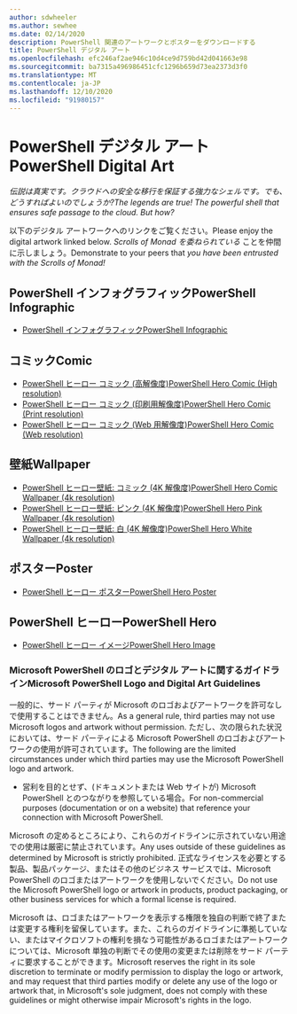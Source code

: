 ```yaml
---
author: sdwheeler
ms.author: sewhee
ms.date: 02/14/2020
description: PowerShell 関連のアートワークとポスターをダウンロードする
title: PowerShell デジタル アート
ms.openlocfilehash: efc246af2ae946c10d4ce9d759bd42d041663e98
ms.sourcegitcommit: ba7315a496986451cfc1296b659d73ea2373d3f0
ms.translationtype: MT
ms.contentlocale: ja-JP
ms.lasthandoff: 12/10/2020
ms.locfileid: "91980157"
---
```

# <a name="powershell-digital-art"></a><span data-ttu-id="ad3f0-103">PowerShell デジタル アート</span><span class="sxs-lookup"><span data-stu-id="ad3f0-103">PowerShell Digital Art</span></span>

<span data-ttu-id="ad3f0-104">*伝説は真実です。クラウドへの安全な移行を保証する強力なシェルです。でも、どうすればよいのでしょうか?*</span><span class="sxs-lookup"><span data-stu-id="ad3f0-104">*The legends are true! The powerful shell that ensures safe passage to the cloud. But how?*</span></span>

<span data-ttu-id="ad3f0-105">以下のデジタル アートワークへのリンクをご覧ください。</span><span class="sxs-lookup"><span data-stu-id="ad3f0-105">Please enjoy the digital artwork linked below.</span></span> <span data-ttu-id="ad3f0-106">*Scrolls of Monad を委ねられている* ことを仲間に示しましょう。</span><span class="sxs-lookup"><span data-stu-id="ad3f0-106">Demonstrate to your peers that *you have been entrusted with the Scrolls of Monad!*</span></span>

## <a name="powershell-infographic"></a><span data-ttu-id="ad3f0-107">PowerShell インフォグラフィック</span><span class="sxs-lookup"><span data-stu-id="ad3f0-107">PowerShell Infographic</span></span>

- [<span data-ttu-id="ad3f0-108">PowerShell インフォグラフィック</span><span class="sxs-lookup"><span data-stu-id="ad3f0-108">PowerShell Infographic</span></span>](https://github.com/MicrosoftDocs/PowerShell-Docs/blob/staging/assets/PowerShell_7_Infographic.pdf)

## <a name="comic"></a><span data-ttu-id="ad3f0-109">コミック</span><span class="sxs-lookup"><span data-stu-id="ad3f0-109">Comic</span></span>

- [<span data-ttu-id="ad3f0-110">PowerShell ヒーロー コミック (高解像度)</span><span class="sxs-lookup"><span data-stu-id="ad3f0-110">PowerShell Hero Comic (High resolution)</span></span>](https://aka.ms/powershellherocomic_highres)
- [<span data-ttu-id="ad3f0-111">PowerShell ヒーロー コミック (印刷用解像度)</span><span class="sxs-lookup"><span data-stu-id="ad3f0-111">PowerShell Hero Comic (Print resolution)</span></span>](https://aka.ms/powershellherocomic_print)
- [<span data-ttu-id="ad3f0-112">PowerShell ヒーロー コミック (Web 用解像度)</span><span class="sxs-lookup"><span data-stu-id="ad3f0-112">PowerShell Hero Comic (Web resolution)</span></span>](https://aka.ms/powershellherocomic_web)

## <a name="wallpaper"></a><span data-ttu-id="ad3f0-113">壁紙</span><span class="sxs-lookup"><span data-stu-id="ad3f0-113">Wallpaper</span></span>

- [<span data-ttu-id="ad3f0-114">PowerShell ヒーロー壁紙: コミック (4K 解像度)</span><span class="sxs-lookup"><span data-stu-id="ad3f0-114">PowerShell Hero Comic Wallpaper (4k resolution)</span></span>](https://aka.ms/powershellherowallpaper)
- [<span data-ttu-id="ad3f0-115">PowerShell ヒーロー壁紙: ピンク (4K 解像度)</span><span class="sxs-lookup"><span data-stu-id="ad3f0-115">PowerShell Hero Pink Wallpaper (4k resolution)</span></span>](https://aka.ms/powershellherowallpaper1)
- [<span data-ttu-id="ad3f0-116">PowerShell ヒーロー壁紙: 白 (4K 解像度)</span><span class="sxs-lookup"><span data-stu-id="ad3f0-116">PowerShell Hero White Wallpaper (4k resolution)</span></span>](https://aka.ms/powershellherowallpaper2)

## <a name="poster"></a><span data-ttu-id="ad3f0-117">ポスター</span><span class="sxs-lookup"><span data-stu-id="ad3f0-117">Poster</span></span>

- [<span data-ttu-id="ad3f0-118">PowerShell ヒーロー ポスター</span><span class="sxs-lookup"><span data-stu-id="ad3f0-118">PowerShell Hero Poster</span></span>](https://aka.ms/powershellheroposter)

## <a name="powershell-hero"></a><span data-ttu-id="ad3f0-119">PowerShell ヒーロー</span><span class="sxs-lookup"><span data-stu-id="ad3f0-119">PowerShell Hero</span></span>

- [<span data-ttu-id="ad3f0-120">PowerShell ヒーロー イメージ</span><span class="sxs-lookup"><span data-stu-id="ad3f0-120">PowerShell Hero Image</span></span>](https://aka.ms/powershellhero)

### <a name="microsoft-powershell-logo-and-digital-art-guidelines"></a><span data-ttu-id="ad3f0-121">Microsoft PowerShell のロゴとデジタル アートに関するガイドライン</span><span class="sxs-lookup"><span data-stu-id="ad3f0-121">Microsoft PowerShell Logo and Digital Art Guidelines</span></span>

<span data-ttu-id="ad3f0-122">一般的に、サード パーティが Microsoft のロゴおよびアートワークを許可なしで使用することはできません。</span><span class="sxs-lookup"><span data-stu-id="ad3f0-122">As a general rule, third parties may not use Microsoft logos and artwork without permission.</span></span> <span data-ttu-id="ad3f0-123">ただし、次の限られた状況においては、サード パーティによる Microsoft PowerShell のロゴおよびアートワークの使用が許可されています。</span><span class="sxs-lookup"><span data-stu-id="ad3f0-123">The following are the limited circumstances under which third parties may use the Microsoft PowerShell logo and artwork.</span></span>

- <span data-ttu-id="ad3f0-124">営利を目的とせず、(ドキュメントまたは Web サイトが) Microsoft PowerShell とのつながりを参照している場合。</span><span class="sxs-lookup"><span data-stu-id="ad3f0-124">For non-commercial purposes (documentation or on a website) that reference your connection with Microsoft PowerShell.</span></span>

<span data-ttu-id="ad3f0-125">Microsoft の定めるところにより、これらのガイドラインに示されていない用途での使用は厳密に禁止されています。</span><span class="sxs-lookup"><span data-stu-id="ad3f0-125">Any uses outside of these guidelines as determined by Microsoft is strictly prohibited.</span></span> <span data-ttu-id="ad3f0-126">正式なライセンスを必要とする製品、製品パッケージ、またはその他のビジネス サービスでは、Microsoft PowerShell のロゴまたはアートワークを使用しないでください。</span><span class="sxs-lookup"><span data-stu-id="ad3f0-126">Do not use the Microsoft PowerShell logo or artwork in products, product packaging, or other business services for which a formal license is required.</span></span>

<span data-ttu-id="ad3f0-127">Microsoft は、ロゴまたはアートワークを表示する権限を独自の判断で終了または変更する権利を留保しています。また、これらのガイドラインに準拠していない、またはマイクロソフトの権利を損なう可能性があるロゴまたはアートワークについては、Microsoft 単独の判断でその使用の変更または削除をサード パーティに要求することができます。</span><span class="sxs-lookup"><span data-stu-id="ad3f0-127">Microsoft reserves the right in its sole discretion to terminate or modify permission to display the logo or artwork, and may request that third parties modify or delete any use of the logo or artwork that, in Microsoft's sole judgment, does not comply with these guidelines or might otherwise impair Microsoft's rights in the logo.</span></span>

